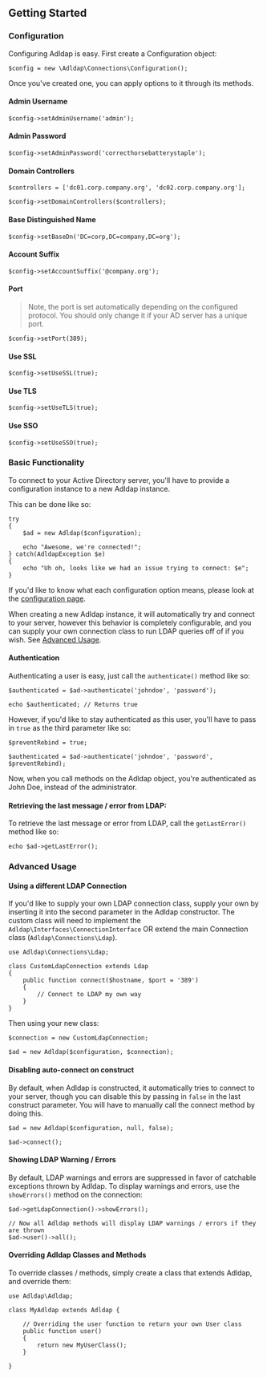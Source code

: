 ## Getting Started

### Configuration

Configuring Adldap is easy. First create a Configuration object:

    $config = new \Adldap\Connections\Configuration();
    
Once you've created one, you can apply options to it through its methods.

#### Admin Username

    $config->setAdminUsername('admin');
    
#### Admin Password

    $config->setAdminPassword('correcthorsebatterystaple');

#### Domain Controllers
    
    $controllers = ['dc01.corp.company.org', 'dc02.corp.company.org'];
    
    $config->setDomainControllers($controllers);

#### Base Distinguished Name

    $config->setBaseDn('DC=corp,DC=company,DC=org');

#### Account Suffix

    $config->setAccountSuffix('@company.org');

#### Port

> Note, the port is set automatically depending on the configured
> protocol. You should only change it if your AD server has a unique port.

    $config->setPort(389);

#### Use SSL

    $config->setUseSSL(true);

#### Use TLS

    $config->setUseTLS(true);

#### Use SSO

    $config->setUseSSO(true);


### Basic Functionality

To connect to your Active Directory server, you'll have to provide a configuration instance to a new Adldap instance.

This can be done like so:

    try
    {
        $ad = new Adldap($configuration);
        
        echo "Awesome, we're connected!";
    } catch(AdldapException $e)
    {
        echo "Uh oh, looks like we had an issue trying to connect: $e";
    }
    
If you'd like to know what each configuration option means, please look at the [configuration page](CONFIGURATION.md).

When creating a new Adldap instance, it will automatically try and connect to your server, however this behavior
is completely configurable, and you can supply your own connection class to run LDAP queries off of if you wish.
See [Advanced Usage](#advanced-usage).

#### Authentication

Authenticating a user is easy, just call the `authenticate()` method like so:

    $authenticated = $ad->authenticate('johndoe', 'password');
    
    echo $authenticated; // Returns true
    
However, if you'd like to stay authenticated as this user, you'll have to pass in `true` as the third parameter like so:

    $preventRebind = true;
    
    $authenticated = $ad->authenticate('johndoe', 'password', $preventRebind);
    
Now, when you call methods on the Adldap object, you're authenticated as John Doe, instead of the administrator.

#### Retrieving the last message / error from LDAP:

To retrieve the last message or error from LDAP, call the `getLastError()` method like so:

    echo $ad->getLastError();
    
### Advanced Usage

#### Using a different LDAP Connection

If you'd like to supply your own LDAP connection class, supply your own by inserting it into the second parameter in
the Adldap constructor. The custom class will need to implement the `Adldap\Interfaces\ConnectionInterface` OR extend
the main Connection class (`Adldap\Connections\Ldap`).

    use Adldap\Connections\Ldap;
    
    class CustomLdapConnection extends Ldap
    {
        public function connect($hostname, $port = '389')
        {
            // Connect to LDAP my own way
        }
    }

Then using your new class:

    $connection = new CustomLdapConnection;
    
    $ad = new Adldap($configuration, $connection);

#### Disabling auto-connect on construct

By default, when Adldap is constructed, it automatically tries to connect to your server, though you can disable this
by passing in `false` in the last construct parameter. You will have to manually call the connect method by doing this.

    $ad = new Adldap($configuration, null, false);
    
    $ad->connect();
    
#### Showing LDAP Warning / Errors

By default, LDAP warnings and errors are suppressed in favor of catchable exceptions thrown by Adldap. To display
warnings and errors, use the `showErrors()` method on the connection:

    $ad->getLdapConnection()->showErrors();
    
    // Now all Adldap methods will display LDAP warnings / errors if they are thrown
    $ad->user()->all();

#### Overriding Adldap Classes and Methods

To override classes / methods, simply create a class that extends Adldap, and override them:

    use Adldap\Adldap;
    
    class MyAdldap extends Adldap {
        
        // Overriding the user function to return your own User class
        public function user()
        {
            return new MyUserClass();
        }
    
    }
